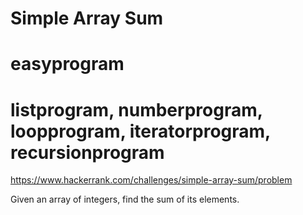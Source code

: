 # Simple Array Sum

# easyprogram

# listprogram, numberprogram, loopprogram, iteratorprogram, recursionprogram

https://www.hackerrank.com/challenges/simple-array-sum/problem

Given an array of integers, find the sum of its elements.
